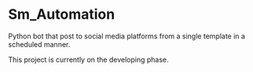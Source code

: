 # Sm_Automation
Python bot that post to social media platforms from a single template in a scheduled manner.

This project is currently on the developing phase.
